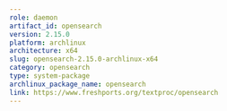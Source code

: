 ```yaml
---
role: daemon
artifact_id: opensearch
version: 2.15.0
platform: archlinux
architecture: x64
slug: opensearch-2.15.0-archlinux-x64
category: opensearch
type: system-package
archlinux_package_name: opensearch
link: https://www.freshports.org/textproc/opensearch
---
```

